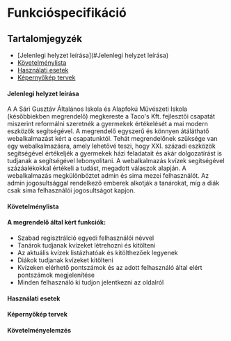# Funkcióspecifikáció

## Tartalomjegyzék

- [Jelenlegi helyzet leírása](#Jelenlegi helyzet leírása)
- [Követelménylista](#követelménylista)
- [Használati esetek](#használati-esetek)
- [Képernyőkép tervek](#képernyőkép-tervek)

#### Jelenlegi helyzet leírása

A A Sári Gusztáv Általános Iskola és Alapfokú Művészeti Iskola (későbbiekben megrendelő) megkereste a Taco's Kft. fejlesztői csapatát miszerint reformálni szeretnék a gyermekek értékelését a mai modern eszközök segítségével. A megrendelő egyszerű és könnyen átáláthatő webalkalmazást kért a csapatunktól.
Tehát megrendelőnek szüksége van egy webalkalmazásra, amely lehetővé teszi, hogy XXI. századi eszközök segítségével értékeljék a gyermekek házi feladatait és akár dolgozatírást is tudjanak a segítségével lebonyolítani. A webalkalmazás kvízek segítségével százáalékokkal értékeli a tudást, megadott válaszok alapján. A webalkalmazás megkülönböztet admin és sima mezei felhasználót. Az admin jogosultsággal rendelkező emberek alkotják a tanárokat, míg a diák csak sima felhasználói jogosultságot kapjon.

#### Követelménylista

#### A megrendelő által kért funkciók:
- Szabad regisztrálció egyedi felhasználói névvel
- Tanárok tudjanak kvízeket létrehozni és kitölteni
- Az aktuális kvízek listázhatóak és kitölthezőek legyenek
- Diákok tudjanak kvízeket kitölteni
- Kvízeken elérhető pontszámok és az adott felhasználó által elért pontszámok megjelenítése
- Minden felhasználó ki tudjon jelentkezni az oldalról
#### Használati esetek
#### Képernyőkép tervek
#### Követelményelemzés
